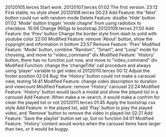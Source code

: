20120105.terces 
	Start work.
20120107.terces
	01:02 
		The first version.
	23:12
		First stable, no style sheet
20120108.terces
	00:23
		Add Feature: the 'Next' button could run with random mode
		Delete Feature: disalbe 'Hide' button
	01:02
		'Mode' button trigger 'mode chagne' from using radiobox to checkbox.
	16:06
		Change 960gs to bootstrap
20120109.terces
	21:50
		Add Feature: the 'Prev' button
		Change the border style from dash to solid with youtube color
	22:00
		Modified Feature: remove 'About' button, show the copyright and information in bottom
	23:57
		Remove Feature: 'Prev'
		Modified Feature: 'Mode' button, combine "Random", "Smart", and "Loop" mode for choosing, and move to "video_command" div
		Modified Feature: 'History' button, there has no function just now, and move to "video_command" div
		Modified Function: change the 'changeTitle' call procedure and always using 'player' variable to get video id
20120110.terces
	00:12
		Adjust the footer position
	02:04
		Bug: the 'History' button could not make a carsouel view, testing 
	14:41
		Modified Feature: change video description to duration and viewcount
		Modified Feature: remove 'History' carousel
	22:24
		Modified Feature: 'History' button would lauch a modal and show the played list in a carousel
		Add Feature: When make a re-search, it would make a confrim for clean the played list or not
20120111.terces
	01:45
		Apply the bootstrap css style
		Add Feature: in the played list, add 'Play' button to play the played video, and 'Remove' button to remove the video in played list
	02:21
		Add Feature: 'Save the playlist' button set up, but no function
	04:01
		Modified Feature: 'History' content would works when the carousel items have larger than two, or it would be buggy.
